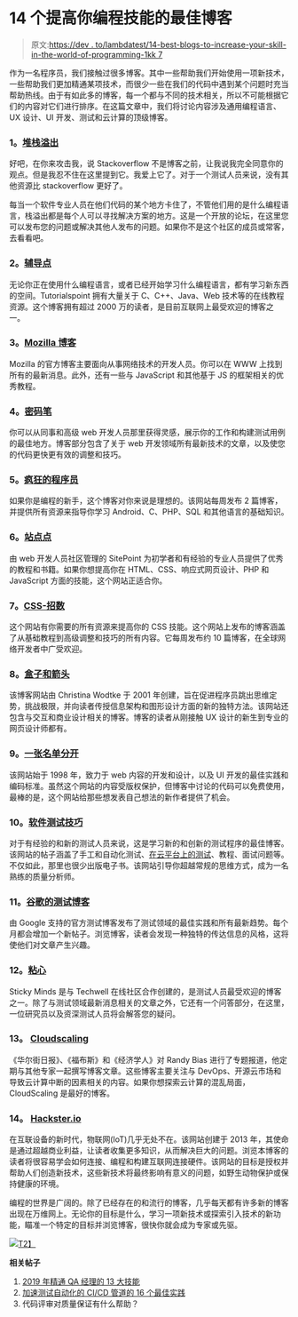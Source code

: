 # 14 个提高你编程技能的最佳博客

> 原文:[https://dev . to/lambdatest/14-best-blogs-to-increase-your-skill-in-the-world-of-programming-1kk 7](https://dev.to/lambdatest/14-best-blogs-to-increase-your-skill-in-the-world-of-programming-1kk7)

作为一名程序员，我们接触过很多博客。其中一些帮助我们开始使用一项新技术，一些帮助我们更加精通某项技术，而很少一些在我们的代码中遇到某个问题时充当帮助热线。由于有如此多的博客，每一个都与不同的技术相关，所以不可能根据它们的内容对它们进行排序。在这篇文章中，我们将讨论内容涉及通用编程语言、UX 设计、UI 开发、测试和云计算的顶级博客。

### [](#1-stack-overflow)1。[堆栈溢出](https://stackoverflow.com)

好吧，在你来攻击我，说 Stackoverflow 不是博客之前，让我说我完全同意你的观点。但是我忍不住在这里提到它。我爱上它了。对于一个测试人员来说，没有其他资源比 stackoverflow 更好了。

每当一个软件专业人员在他们代码的某个地方卡住了，不管他们用的是什么编程语言，栈溢出都是每个人可以寻找解决方案的地方。这是一个开放的论坛，在这里您可以发布您的问题或解决其他人发布的问题。如果你不是这个社区的成员或常客，去看看吧。

### [](#2-tutorialspoint)2。[辅导点](https://www.tutorialspoint.com)

无论你正在使用什么编程语言，或者已经开始学习什么编程语言，都有学习新东西的空间。Tutorialspoint 拥有大量关于 C、C++、Java、Web 技术等的在线教程资源。这个博客拥有超过 2000 万的读者，是目前互联网上最受欢迎的博客之一。

### [](#3-the-mozilla-blog)3。[Mozilla 博客](https://blog.mozilla.org)

Mozilla 的官方博客主要面向从事网络技术的开发人员。你可以在 WWW 上找到所有的最新消息。此外，还有一些与 JavaScript 和其他基于 JS 的框架相关的优秀教程。

### [](#4-codepen)4。[密码笔](https://codepen.io)

你可以从同事和高级 web 开发人员那里获得灵感，展示你的工作和构建测试用例的最佳地方。博客部分包含了关于 web 开发领域所有最新技术的文章，以及使您的代码更快更有效的调整和技巧。

### [](#5-the-crazy-programmer)5。[疯狂的程序员](https://www.thecrazyprogrammer.com)

如果你是编程的新手，这个博客对你来说是理想的。该网站每周发布 2 篇博客，并提供所有资源来指导你学习 Android、C、PHP、SQL 和其他语言的基础知识。

### [](#6-sitepoint)6。[站点点](https://www.sitepoint.com)

由 web 开发人员社区管理的 SitePoint 为初学者和有经验的专业人员提供了优秀的教程和书籍。如果你想提高你在 HTML、CSS、响应式网页设计、PHP 和 JavaScript 方面的技能，这个网站正适合你。

### [](#7-csstricks)7。[CSS-招数](https://css-tricks.com)

这个网站有你需要的所有资源来提高你的 CSS 技能。这个网站上发布的博客涵盖了从基础教程到高级调整和技巧的所有内容。它每周发布约 10 篇博客，在全球网络开发者中广受欢迎。

### [](#8-boxes-and-arrows)8。[盒子和箭头](http://boxesandarrows.com)

该博客网站由 Christina Wodtke 于 2001 年创建，旨在促进程序员跳出思维定势，挑战极限，并向读者传授信息架构和图形设计方面的新的独特方法。该网站还包含与交互和商业设计相关的博客。博客的读者从刚接触 UX 设计的新生到专业的网页设计师都有。

### [](#9-a-list-apart)9。[一张名单分开](https://alistapart.com)

该网站始于 1998 年，致力于 web 内容的开发和设计，以及 UI 开发的最佳实践和编码标准。虽然这个网站的内容受版权保护，但博客中讨论的代码可以免费使用，最棒的是，这个网站给那些想发表自己想法的新作者提供了机会。

### [](#10-software-testing-tricks)10。[软件测试技巧](http://www.softwaretestingtricks.com)

对于有经验的和新的测试人员来说，这是学习新的和创新的测试程序的最佳博客。该网站的帖子涵盖了手工和自动化测试、[在云平台上的测试](https://www.lambdatest.com/?utm_source=dev&utm_medium=Blog&utm_campaign=ar-03-230419eu&utm_term=OrganicPosting)、教程、面试问题等。不仅如此，那里也很少出版电子书。该网站引导你超越常规的思维方式，成为一名熟练的质量分析师。

### [](#11-googles-testing-blog)11。[谷歌的测试博客](https://testing.googleblog.com)

由 Google 支持的官方测试博客发布了测试领域的最佳实践和所有最新趋势。每个月都会增加一个新帖子。浏览博客，读者会发现一种独特的传达信息的风格，这将使他们对文章产生兴趣。

### [](#12-sticky-minds)12。[粘心](https://www.stickyminds.com)

Sticky Minds 是与 Techwell 在线社区合作创建的，是测试人员最受欢迎的博客之一。除了与测试领域最新消息相关的文章之外，它还有一个问答部分，在这里，一位研究员以及资深测试人员将会解答您的疑问。

### [](#13-cloudscaling)13。 [Cloudscaling](http://cloudscaling.com/blog)

《华尔街日报》、《福布斯》和《经济学人》对 Randy Bias 进行了专题报道，他定期与其他专家一起撰写博客文章。这些博客主要关注与 DevOps、开源云市场和导致云计算中断的因素相关的内容。如果你想探索云计算的混乱局面，CloudScaling 是最好的博客。

### [](#14-hacksterio)14。 [Hackster.io](https://www.hackster.io)

在互联设备的新时代，物联网(IoT)几乎无处不在。该网站创建于 2013 年，其使命是通过超越商业利益，让读者收集更多知识，从而解决巨大的问题。浏览本博客的读者将很容易学会如何连接、编程和构建互联网连接硬件。该网站的目标是授权并帮助人们创造新技术，这些新技术将最终影响有意义的问题，如野生动物保护或保持健康的环境。

编程的世界是广阔的。除了已经存在的和流行的博客，几乎每天都有许多新的博客出现在万维网上。无论你的目标是什么，学习一项新技术或探索引入技术的新功能，瞄准一个特定的目标并浏览博客，很快你就会成为专家或先驱。

[![](../Images/5ca15e434455da9426a2aad75efd7d47.png)T2】](https://accounts.lambdatest.com/register/?utm_source=dev&utm_medium=Blog&utm_campaign=ar-03-190419eu&utm_term=OrganicPosting)

**相关帖子**

1.  [2019 年精通 QA 经理的 13 大技能](https://www.lambdatest.com/blog/top-13-skills-of-a-proficient-qa-manager-in-2019/?utm_source=dev&utm_medium=Blog&utm_campaign=ar-03-230419eu&utm_term=OrganicPosting)
2.  [加速测试自动化的 CI/CD 管道的 16 个最佳实践](https://www.lambdatest.com/blog/16-best-practices-of-ci-cd-pipeline-to-speed-test-automation/?utm_source=dev&utm_medium=Blog&utm_campaign=ar-03-230419eu&utm_term=OrganicPosting)
3.  代码评审对质量保证有什么帮助？